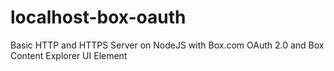 # localhost-box-oauth
Basic HTTP and HTTPS Server on NodeJS with Box.com OAuth 2.0 and Box Content Explorer UI Element
